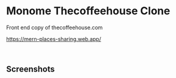 # Monome Thecoffeehouse Clone

Front end copy of thecoffeehouse.com

https://mern-places-sharing.web.app/

<br/>

## Screenshots
